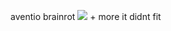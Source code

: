 
aventio brainrot
![](https://cdn.discordapp.com/attachments/754805640332836894/1223725748217708715/Picsart_24-03-30_21-09-03-525.jpg?ex=661ae66a&is=6608716a&hm=c70653e06c76cb6540d107f931bc2c7562d4634e8c4b548d2b725a169406ac54&) + more it didnt fit
